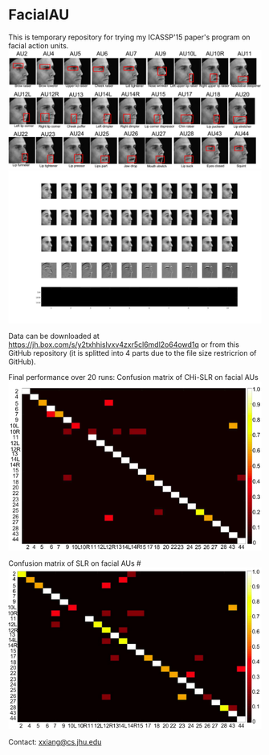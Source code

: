 # FacialAU
This is temporary repository for trying my ICASSP'15 paper's program on facial action units.
![](AU_def.png)
![](AU1.jpg)

Data can be downloaded at https://jh.box.com/s/y2txhhislvxv4zxr5cl6mdl2o64owd1q or from this GitHub repository (it is splitted into 4 parts due to the file size restricrion of GitHub).

Final performance over 20 runs:
Confusion matrix of CHi-SLR on facial AUs
![image](CHi-SLR_AU_20runs.png)

Confusion matrix of SLR on facial AUs
#![](SLR_AU_20runs.png)

Contact: xxiang@cs.jhu.edu
